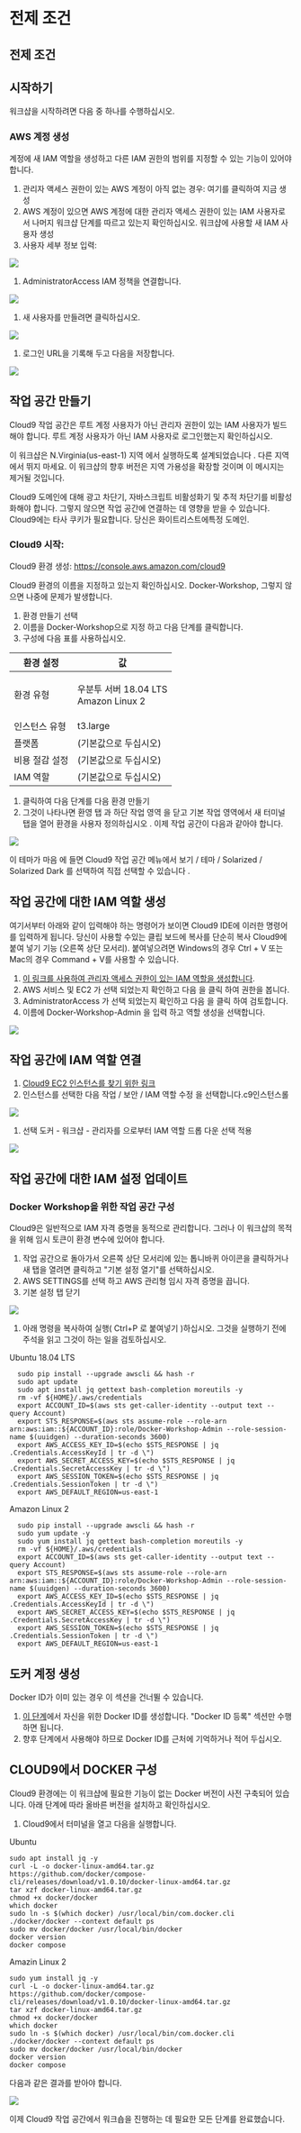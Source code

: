 # 전제 조건

## 전제 조건

## 시작하기

워크샵을 시작하려면 다음 중 하나를 수행하십시오.

### AWS 계정 생성

계정에 새 IAM 역할을 생성하고 다른 IAM 권한의 범위를 지정할 수 있는 기능이 있어야 합니다.

1. 관리자 액세스 권한이 있는 AWS 계정이 아직 없는 경우: 여기를 클릭하여 지금 생성
2. AWS 계정이 있으면 AWS 계정에 대한 관리자 액세스 권한이 있는 IAM 사용자로서 나머지 워크샵 단계를 따르고 있는지 확인하십시오. 워크샵에 사용할 새 IAM 사용자 생성
3. 사용자 세부 정보 입력:

![](../images/iam-1-create-user.png)

1. AdministratorAccess IAM 정책을 연결합니다.

![](../images/iam-2-attach-policy.png)

1. 새 사용자를 만들려면 클릭하십시오.

![](../images/iam-3-create-user.png)

1. 로그인 URL을 기록해 두고 다음을 저장합니다.

![](../images/iam-4-save-url.png)

## 작업 공간 만들기

Cloud9 작업 공간은 루트 계정 사용자가 아닌 관리자 권한이 있는 IAM 사용자가 빌드해야 합니다. 루트 계정 사용자가 아닌 IAM 사용자로 로그인했는지 확인하십시오.

이 워크샵은 N.Virginia(us-east-1) 지역 에서 실행하도록 설계되었습니다 . 다른 지역에서 뛰지 마세요. 이 워크샵의 향후 버전은 지역 가용성을 확장할 것이며 이 메시지는 제거될 것입니다.

Cloud9 도메인에 대해 광고 차단기, 자바스크립트 비활성화기 및 추적 차단기를 비활성화해야 합니다. 그렇지 않으면 작업 공간에 연결하는 데 영향을 받을 수 있습니다. Cloud9에는 타사 쿠키가 필요합니다. 당신은 화이트리스트에특정 도메인.

### Cloud9 시작:

Cloud9 환경 생성: https://console.aws.amazon.com/cloud9

Cloud9 환경의 이름을 지정하고 있는지 확인하십시오. Docker-Workshop, 그렇지 않으면 나중에 문제가 발생합니다.

1. 환경 만들기 선택
2. 이름을 Docker-Workshop으로 지정 하고 다음 단계를 클릭합니다.
3. 구성에 다음 표를 사용하십시오.

| 환경 설정    | 값                                         |
| -------- | ----------------------------------------- |
| 환경 유형    | <p>우분투 서버 18.04 LTS<br>Amazon Linux 2</p> |
| 인스턴스 유형  | t3.large                                  |
| 플랫폼      | (기본값으로 두십시오)                              |
| 비용 절감 설정 | (기본값으로 두십시오)                              |
| IAM 역할   | (기본값으로 두십시오)                              |

1. 클릭하여 다음 단계를 다음 환경 만들기
2. 그것이 나타나면 환영 탭 과 하단 작업 영역 을 닫고 기본 작업 영역에서 새 터미널 탭을 열어 환경을 사용자 정의하십시오 . 이제 작업 공간이 다음과 같아야 합니다.

![](../images/create-workspace.png)

이 테마가 마음 에 들면 Cloud9 작업 공간 메뉴에서 보기 / 테마 / Solarized / Solarized Dark 를 선택하여 직접 선택할 수 있습니다 .

## 작업 공간에 대한 IAM 역할 생성

여기서부터 아래와 같이 입력해야 하는 명령어가 보이면 Cloud9 IDE에 이러한 명령어를 입력하게 됩니다. 당신이 사용할 수있는 클립 보드에 복사를 단순히 복사 Cloud9에 붙여 넣기 기능 (오른쪽 상단 모서리). 붙여넣으려면 Windows의 경우 Ctrl + V 또는 Mac의 경우 Command + V를 사용할 수 있습니다.

1. [이 링크를 사용하여 관리자 액세스 권한이 있는 IAM 역할을 생성합니다](https://console.aws.amazon.com/iam/home#/roles$new?step=review\&commonUseCase=EC2%2BEC2\&selectedUseCase=EC2\&policies=arn:aws:iam::aws:policy%2FAdministratorAccess).
2. AWS 서비스 및 EC2 가 선택 되었는지 확인하고 다음 을 클릭 하여 권한을 봅니다.
3. AdministratorAccess 가 선택 되었는지 확인하고 다음 을 클릭 하여 검토합니다.
4. 이름에 Docker-Workshop-Admin 을 입력 하고 역할 생성을 선택합니다.

![](../images/create-role.png)

## 작업 공간에 IAM 역할 연결

1. [Cloud9 EC2 인스턴스를 찾기 위한 링크](https://console.aws.amazon.com/ec2/v2/home?#Instances:tag:Name=aws-cloud9-.\*workshop.\*;sort=desc:launchTime)
2. 인스턴스를 선택한 다음 작업 / 보안 / IAM 역할 수정 을 선택합니다.c9인스턴스롤

![](../images/attach-role.png)

1. 선택 도커 - 워크샵 - 관리자를 으로부터 IAM 역할 드롭 다운 선택 적용

![](../images/attach-role-2.png)

## 작업 공간에 대한 IAM 설정 업데이트

### Docker Workshop을 위한 작업 공간 구성

Cloud9은 일반적으로 IAM 자격 증명을 동적으로 관리합니다. 그러나 이 워크샵의 목적을 위해 임시 토큰이 환경 변수에 있어야 합니다.

1. 작업 공간으로 돌아가서 오른쪽 상단 모서리에 있는 톱니바퀴 아이콘을 클릭하거나 새 탭을 열려면 클릭하고 "기본 설정 열기"를 선택하십시오.
2. AWS SETTINGS를 선택 하고 AWS 관리형 임시 자격 증명을 끕니다.
3. 기본 설정 탭 닫기

![](../images/c9disableiam.png)

1. 아래 명령을 복사하여 실행( Ctrl+P 로 붙여넣기 )하십시오. 그것을 실행하기 전에 주석을 읽고 그것이 하는 일을 검토하십시오.

Ubuntu 18.04 LTS

```
  sudo pip install --upgrade awscli && hash -r
  sudo apt update
  sudo apt install jq gettext bash-completion moreutils -y
  rm -vf ${HOME}/.aws/credentials
  export ACCOUNT_ID=$(aws sts get-caller-identity --output text --query Account)
  export STS_RESPONSE=$(aws sts assume-role --role-arn arn:aws:iam::${ACCOUNT_ID}:role/Docker-Workshop-Admin --role-session-name $(uuidgen) --duration-seconds 3600)
  export AWS_ACCESS_KEY_ID=$(echo $STS_RESPONSE | jq .Credentials.AccessKeyId | tr -d \")
  export AWS_SECRET_ACCESS_KEY=$(echo $STS_RESPONSE | jq .Credentials.SecretAccessKey | tr -d \")
  export AWS_SESSION_TOKEN=$(echo $STS_RESPONSE | jq .Credentials.SessionToken | tr -d \")
  export AWS_DEFAULT_REGION=us-east-1
```

Amazon Linux 2

```
  sudo pip install --upgrade awscli && hash -r
  sudo yum update -y
  sudo yum install jq gettext bash-completion moreutils -y
  rm -vf ${HOME}/.aws/credentials
  export ACCOUNT_ID=$(aws sts get-caller-identity --output text --query Account)
  export STS_RESPONSE=$(aws sts assume-role --role-arn arn:aws:iam::${ACCOUNT_ID}:role/Docker-Workshop-Admin --role-session-name $(uuidgen) --duration-seconds 3600)
  export AWS_ACCESS_KEY_ID=$(echo $STS_RESPONSE | jq .Credentials.AccessKeyId | tr -d \")
  export AWS_SECRET_ACCESS_KEY=$(echo $STS_RESPONSE | jq .Credentials.SecretAccessKey | tr -d \")
  export AWS_SESSION_TOKEN=$(echo $STS_RESPONSE | jq .Credentials.SessionToken | tr -d \")
  export AWS_DEFAULT_REGION=us-east-1
```

## 도커 계정 생성

Docker ID가 이미 있는 경우 이 섹션을 건너뛸 수 있습니다.

1. [이 단계](https://dockr.ly/31uSAeb)에서 자신을 위한 Docker ID를 생성합니다. "Docker ID 등록" 섹션만 수행하면 됩니다.
2. 향후 단계에서 사용해야 하므로 Docker ID를 근처에 기억하거나 적어 두십시오.

## CLOUD9에서 DOCKER 구성

Cloud9 환경에는 이 워크샵에 필요한 기능이 없는 Docker 버전이 사전 구축되어 있습니다. 아래 단계에 따라 올바른 버전을 설치하고 확인하십시오.

1. Cloud9에서 터미널을 열고 다음을 실행합니다.

Ubuntu

```
sudo apt install jq -y
curl -L -o docker-linux-amd64.tar.gz https://github.com/docker/compose-cli/releases/download/v1.0.10/docker-linux-amd64.tar.gz
tar xzf docker-linux-amd64.tar.gz
chmod +x docker/docker
which docker
sudo ln -s $(which docker) /usr/local/bin/com.docker.cli
./docker/docker --context default ps
sudo mv docker/docker /usr/local/bin/docker
docker version
docker compose
```

Amazin Linux 2

```
sudo yum install jq -y
curl -L -o docker-linux-amd64.tar.gz https://github.com/docker/compose-cli/releases/download/v1.0.10/docker-linux-amd64.tar.gz
tar xzf docker-linux-amd64.tar.gz
chmod +x docker/docker
which docker
sudo ln -s $(which docker) /usr/local/bin/com.docker.cli
./docker/docker --context default ps
sudo mv docker/docker /usr/local/bin/docker
docker version
docker compose
```

다음과 같은 결과를 받아야 합니다.

![](../images/docker-compose-installation.png)

이제 Cloud9 작업 공간에서 워크숍을 진행하는 데 필요한 모든 단계를 완료했습니다.
